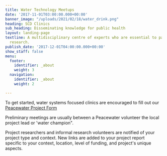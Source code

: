 ```yaml
---
title: Water Technology Meetups
date: '2017-11-01T03:00:00.000+00:00'
banner_image: "/uploads/2021/02/18/water_drink.png"
heading: SCD Clinics
sub_heading: Disseminating knowledge for public health
layout: landing-page
textline: A multidisciplinary centre of experts who are essential to patient-oriented
  research.
publish_date: '2017-12-01T04:00:00.000+00:00'
show_staff: false
menu:
  footer:
    identifier: _about
    weight: 3
  navigation:
    identifier: _about
    weight: 2

---
```

To get started,  water systems focused clinics are encouraged to fill out our [Peacewater Project Form](https://forms.gle/rbGk6mrqokPgDYqz6 "Peacewater Project Form")

Preliminary meetings are usually between a Peacewater volunteer the local project lead or 'water champion".

Project researchers and informal research volunteers are notified of your project type and context.  New links are added to your project report specific to your context, location, level of funding, and project's unique aspects.